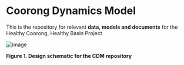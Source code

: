 # Coorong Dynamics Model
This is the repository for relevant **data, models and documents** for the Healthy Coorong, Healthy Basin Project


![image](https://user-images.githubusercontent.com/19967037/127460869-c1934c95-cd9d-4c5e-a382-3e50ff7be76c.png)


**Figure 1. Design schematic for the CDM repository**
